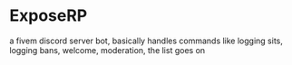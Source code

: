 # ExposeRP
a fivem discord server bot, basically handles commands like logging sits, logging bans, welcome, moderation, the list goes on
